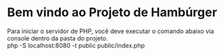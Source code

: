 # Bem vindo ao Projeto de Hambúrger

Para iniciar o servidor de PHP, você deve executar o comando abaixo via console dentro da pasta do projeto.  
php -S localhost:8080 -t public public/index.php
